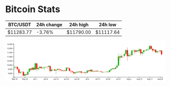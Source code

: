 # Bitcoin Stats

BTC/USDT|24h change|24h high|24h low|
|---|---|---|---|
|$11283.77|-3.76%|$11790.00|$11117.64|

<img src="./chart.svg">
